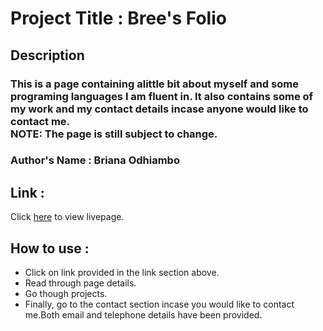 # Project Title : Bree's Folio

## Description

### This is a page containing alittle bit about myself and some programing languages I am fluent in. It also contains some of my work  and my contact details incase anyone would like to contact me.<br><strong>NOTE:</strong> The page is still subject to change.


### Author's Name : Briana Odhiambo

## Link : 
Click <a href="https://754bree.github.io/Personal-portfolio-page-redone-/"> here</a> to view livepage.

## How to use :
- Click on link provided in the link section above.<br>
- Read through page details.
- Go though projects.
- Finally, go to the contact section incase you would like to contact me.Both email and telephone details have been provided.